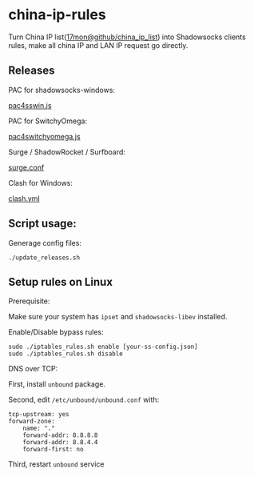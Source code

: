 # china-ip-rules

Turn China IP list([17mon@github/china_ip_list](https://github.com/17mon/china_ip_list)) into Shadowsocks clients rules, make all china IP and LAN IP request go directly.

## Releases

PAC for shadowsocks-windows:

[pac4sswin.js](https://raw.githubusercontent.com/dodowhat/china-ip-rules/master/releases/pac4sswin.js)

PAC for SwitchyOmega:

[pac4switchyomega.js](https://raw.githubusercontent.com/dodowhat/china-ip-rules/master/releases/pac4switchyomega.js)

Surge / ShadowRocket / Surfboard:

[surge.conf](https://raw.githubusercontent.com/dodowhat/china-ip-rules/master/releases/surge.conf)

Clash for Windows:

[clash.yml](https://raw.githubusercontent.com/dodowhat/china-ip-rules/master/releases/clash.yml)

## Script usage:

Generage config files:

    ./update_releases.sh

## Setup rules on Linux

Prerequisite:

Make sure your system has `ipset` and `shadowsocks-libev` installed.

Enable/Disable bypass rules:

    sudo ./iptables_rules.sh enable [your-ss-config.json]
    sudo ./iptables_rules.sh disable

DNS over TCP:

First, install `unbound` package.

Second, edit `/etc/unbound/unbound.conf` with:

    tcp-upstream: yes
    forward-zone:
        name: "."
        forward-addr: 8.8.8.8
        forward-addr: 8.8.4.4
        forward-first: no

Third, restart `unbound` service
